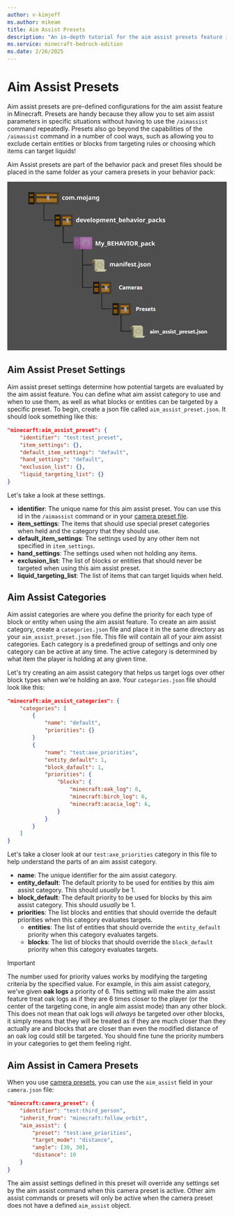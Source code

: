 ```yaml
---
author: v-kimjeff
ms.author: mikeam
title: Aim Assist Presets
description: "An in-depth tutorial for the aim assist presets feature in Minecraft Bedrock"
ms.service: minecraft-bedrock-edition
ms.date: 2/26/2025
---
```


# Aim Assist Presets

Aim assist presets are pre-defined configurations for the aim assist feature in Minecraft. Presets are handy because they allow you to set aim assist parameters in specific situations without having to use the `/aimassist` command repeatedly. Presets also go beyond the capabilities of the `/aimassist` command in a number of cool ways, such as allowing you to exclude certain entities or blocks from targeting rules or choosing which items can target liquids!

Aim Assist presets are part of the behavior pack and preset files should be placed in the same folder as your camera presets in your behavior pack:

![Aim assist preset json file structure](Media/aim_assist_behavior_pack_structure.png)

## Aim Assist Preset Settings

Aim assist preset settings determine how potential targets are evaluated by the aim assist feature. You can define what aim assist category to use and when to use them, as well as what blocks or entities can be targeted by a specific preset. To begin, create a json file called `aim_assist_preset.json`. It should look something like this:

```json
"minecarft:aim_assist_preset": {
    "identifier": "test:test_preset",
    "item_settings": {},
    "default_item_settings": "default",
    "hand_settings": "default",
    "exclusion_list": {},
    "liquid_targeting_list": {}
}
```

Let's take a look at these settings.

- **identifier**: The unique name for this aim assist preset. You can use this id in the `/aimassist` command or in your [camera preset file](CameraCommandIntroduction.md).
- **item_settings**: The items that should use special preset categories when held and the category that they should use.
- **default_item_settings**: The settings used by any other item not specified in `item_settings`.
- **hand_settings**: The settings used when not holding any items.
- **exclusion_list**: The list of blocks or entities that should never be targeted when using this aim assist preset.
- **liquid_targeting_list**: The list of items that can target liquids when held.

## Aim Assist Categories

Aim assist categories are where you define the priority for each type of block or entity when using the aim assist feature. To create an aim assist category, create a `categories.json` file and place it in the same directory as your `aim_assist_preset.json` file. This file will contain all of your aim assist categories. Each category is a predefined group of settings and only one category can be active at any time. The active category is determined by what item the player is holding at any given time.

Let's try creating an aim assist category that helps us target logs over other block types when we're holding an axe. Your `categories.json` file should look like this:

```json
"minecraft:aim_assist_categories": {
    "categories": [
        {
            "name": "default",
            "priorities": {}
        }
        {
            "name": "test:axe_priorities",
            "entity_default": 1,
            "block_dafault": 1,
            "priorities": {
                "blocks": {
                    "minecraft:oak_log": 6,
                    "minecraft:birch_log": 6,
                    "minecraft:acacia_log": 6,
                }
            }
        }
    ]
}
```

Let's take a closer look at our `test:axe_priorities` category in this file to help understand the parts of an aim assist category.

- **name**: The unique identifier for the aim assist category.
- **entity_default**: The default priority to be used for entities by this aim assist category. This should *usually* be 1.
- **block_default**: The default priority to be used for blocks by this aim assist category. This should *usually* be 1.
- **priorities**: The list blocks and entities that should override the default priorities when this category evaluates targets.
    - **entities**: The list of entities that should override the `entity_default` priority when this category evaluates targets.
    - **blocks**: The list of blocks that should override the `block_default` priority when this category evaluates targets.

>[!Important]
> The number used for priority values works by modifying the targeting criteria by the specified value. For example, in this aim assist category, we've given **oak logs** a priority of 6. This setting will make the aim assist feature treat oak logs as if they are 6 times closer to the player (or the center of the targeting cone, in angle aim assist mode) than any other block. This does not mean that oak logs will *always* be targeted over other blocks, it simply means that they will be treated as if they are much closer than they actually are and blocks that are closer than even the modified distance of an oak log could still be targeted.
> You should fine tune the priority numbers in your categories to get them feeling right.

## Aim Assist in Camera Presets

When you use [camera presets](CameraCommandIntroduction.md), you can use the `aim_assist` field in your `camera.json` file:

```json
"minecraft:camera_preset": {
    "identifier": "test:third_person",
    "inherit_from": "minecraft:follow_orbit",
    "aim_assist": {
        "preset": "test:axe_priorities",
        "target_mode": "distance",
        "angle": [30, 30],
        "distance": 10
    }
}
```

The aim assist settings defined in this preset will override any settings set by the aim assist command when this camera preset is active. Other aim assist commands or presets will only be active when the camera preset does not have a defined `aim_assist` object.